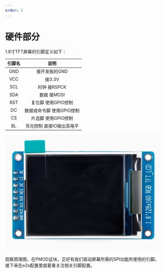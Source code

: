 ```yaml
---
order: 2
---
```

# 硬件部分
1.8寸TFT屏幕的引脚定义如下：

| 引脚名 |            说明            |
| :----: | :------------------------: |
|  GND   |       接开发板的GND        |
|  VCC   |           接3.3V           |
|  SCL   |        时钟 接RSPCK        |
|  SDA   |        数据 接MOSI         |
|  RST   |    复位脚 使用GPIO控制     |
|   DC   | 数据或命令脚  使用GPIO控制 |
|   CS   |    片选脚 使用GPIO控制     |
|   BL   | 背光控制 直接IO输出高电平  |

![alt text](images/TFT屏幕外观.jpg)

观察原理图，在PMOD这块，正好有我们驱动屏幕所需的SPI功能所使用的引脚。接下来在e2s配置里就着重关注相关引脚配置。